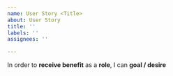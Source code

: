 ```yaml
---
name: User Story <Title>
about: User Story
title: ''
labels: ''
assignees: ''

---
```


In order to **receive benefit** as a **role**, I can **goal / desire**
